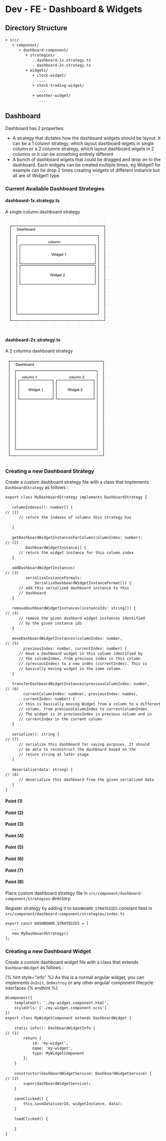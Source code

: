 # Dev - FE - Dashboard & Widgets

## Directory Structure

```text
+ src/
   + component/
      + dashboard-component/
         + strategies/
            - dashboard-1x.strategy.ts
            - dashboard-2x.strategy.ts
         + widgets/
            + clock-widget/
               ...
            + stock-trading-widget/
               ...
            + weather-widget/
               ...
```

## Dashboard

Dashboard has 2 properties:

* A strategy that dictates how the dashboard widgets should be layout. It can be a 1 column strategy, which layout dashboard wigets in single column or a 2 columns strategy, which layout dashboard wigets in 2 columns or it can be something entirely different
* A bunch of dashboard wigets that could be dragged and drop on to the dashboard. Each widgets can be created multiple times, eg Widget1 for example can be drop 2 times creating widgets of different instance but all are of Widget1 type.

### Current Available Dashboard Strategies

#### dashboard-1x.strategy.ts

A single column dashboard strategy

![](../../../.gitbook/assets/dashboard-strategy-1x.png)

#### dashboard-2x.strategy.ts

A 2 columns dashboard strategy

![](../../../.gitbook/assets/dashboard-strategy-2x.png)

### Creating a new Dashboard Strategy

Create a custom dashboard strategy file with a class that Implements `DashboardStrategy` as follows :

```text
export class MyDashboardStrategy implements DashboardStrategy {

   columnIndexes(): number[] {                                          // (1)
      // return the indexes of columns this strategy has
   
   }
   
   getDashboardWidgetInstancesForColumn(columnIndex: number):            // (2)
         DashboardWidgetInstance[] {
      // return the widget instance for this column index   
   }
   
   addDashboardWidgetInstances(                                          // (3)
         serializeInstanceFormats: 
             SerializeDashboardWidgetInstanceFormat[]) {
      // add this serialized dashboard instance to this 
      // dashboard
   }
   
   removeDashboardWidgetInstances(instanceIds: string[]) {               // (4)
      // remove the given dashbord widget instances identified
      // by the given instance ids
   }
   
   moveDashboardWidgetInstances(columnIndex: number,                     // (5)
        previousIndex: number, currentIndex: number) {
      // move a dashboard widget in this column identified by 
      // the columnIndex, from previous index in this column 
      // (previousIndex) to a new index (currentIndex). This is 
      // basically moving widget in the same column.
   }
   
   transferDashboardWidgetInstances(previousColumnIndex: number,         // (6)
        currentColumnIndex: numbner, previousIndex: number, 
        currentIndex: number) {
      // this is basically moving Widget from a column to a different
      // column, from previousColumnIndex to currentColumnIndex.
      // The widget is in previousIndex in previous column and in 
      // currentIndex in the current column
   }
   
   serialize(): string {                                                 // (7)
      // serialize this dashboard for saving purposes. It should
      // be able to reconstruct the dashboard based on the 
      // return string at later stage
   }
   
   deserialize(data: string) {                                            // (8)
      // deserialize this dashboard from the given serialized data
   }
}
```

#### Point \(1\)

#### Point \(2\)

#### Point \(3\)

#### Point \(4\)

#### Point \(5\)

#### Point \(6\)

#### Point \(7\)

#### Point \(8\)

Place custom dashboard strategy file in `src/component/dashboard-component/strategies` directory.

Register strategy by adding it to `DASHBOARD_STRATEGIES` constant field in  `src/component/dashboard-component/strategies/index.ts` 

```text
export const DASHBOARD_STRATEGIES = [
   ....
   new MyDashboardStrategy()
];
```

### Creating a new Dashboard Widget

Create a custom dashboard widget file with a class that extends `DashboardWidget` as follows :

{% hint style="info" %}
As this is a normal angular widget, you can implements `OnInit`, `OnDestroy` or any other angular component lifecycle interfaces
{% endhint %}

```text
@Component({
    templateUrl: './my-widget.component.html',
    styleUrls: ['./my-widget.component.scss']
})
export class MyWidgetComponent extends DashboardWidget {

    static info(): DashboardWidgetInfo {                                // (1)
        return { 
            id: 'my-widget', 
            name: 'my-widget', 
            type: MyWidgetComponent 
        };
    }

    constructor(dashboardWidgetService: DashboardWidgetService) {       // (2)
        super(dashboardWidgetService);
    }

    saveClicked() {
        this.saveData(userId, widgetInstance, data);
    }
    
    loadClicked() {
    
    }
}

```



